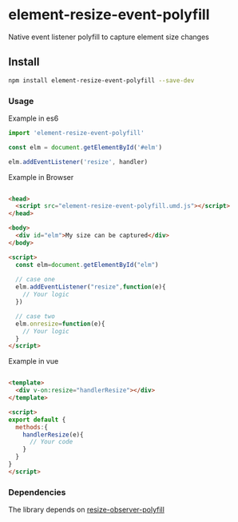 # element-resize-event-polyfill

Native event listener polyfill to capture element size changes

## Install

```bash
npm install element-resize-event-polyfill --save-dev
```

### Usage

Example in es6

```javascript
import 'element-resize-event-polyfill'

const elm = document.getElementById('#elm')

elm.addEventListener('resize', handler)
```

Example in Browser

```HTML

<head>
  <script src="element-resize-event-polyfill.umd.js"></script>
</head>

<body>
  <div id="elm">My size can be captured</div>
</body>

<script>
  const elm=document.getElementById("elm")
  
  // case one
  elm.addEventListener("resize",function(e){
    // Your logic
  })

  // case two
  elm.onresize=function(e){
    // Your logic
  }
</script>


```

Example in vue

```HTML

<template>
  <div v-on:resize="handlerResize"></div>
</template>

<script>
export default {
  methods:{
    handlerResize(e){
      // Your code
    }
  }
}
</script>
```

### Dependencies

The library depends on [resize-observer-polyfill]('https://github.com/que-etc/resize-observer-polyfill')
